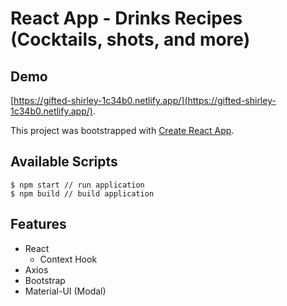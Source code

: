 # React App - Drinks Recipes (Cocktails, shots, and more)

## Demo

[https://gifted-shirley-1c34b0.netlify.app/](https://gifted-shirley-1c34b0.netlify.app/).

This project was bootstrapped with [Create React App](https://github.com/facebook/create-react-app).

## Available Scripts

```
$ npm start // run application
$ npm build // build application
```

## Features

* React
  * Context Hook
* Axios
* Bootstrap
* Material-UI (Modal)

